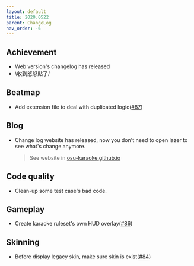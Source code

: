 ```yaml
---
layout: default
title: 2020.0522
parent: ChangeLog
nav_order: -6
---
```


## Achievement

- Web version's changelog has released
- \收到怒怒貼了/

## Beatmap

- Add extension file to deal with duplicated logic([#87](https://github.com/osu-Karaoke/osu-Karaoke/pull/87))

## Blog

- Change log website has released, now you don't need to open lazer to see what's change anymore.
    
  > See website in [osu-karaoke.github.io](https://osu-karaoke.github.io/) 

## Code quality

- Clean-up some test case's bad code.

## Gameplay

- Create karaoke ruleset's own HUD overlay([#86](https://github.com/osu-Karaoke/osu-Karaoke/pull/86))

## Skinning

- Before display legacy skin, make sure skin is exist([#84](https://github.com/osu-Karaoke/osu-Karaoke/pull/84))